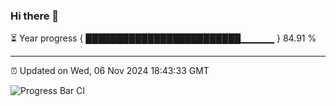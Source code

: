 ### Hi there 👋

⏳ Year progress { █████████████████████████▁▁▁▁▁ } 84.91 %

---

⏰ Updated on Wed, 06 Nov 2024 18:43:33 GMT

![Progress Bar CI](https://github.com/IshwaranRudhara/GIT-ACTION/workflows/Progress%20Bar%20CI/badge.svg)
